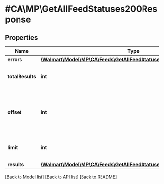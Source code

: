 # #CA\MP\GetAllFeedStatuses200Response

## Properties

Name | Type | Description | Notes
------------ | ------------- | ------------- | -------------
**errors** | [**\Walmart\Model\MP\CA\Feeds\GetAllFeedStatuses200ResponseErrorsInner[]**](GetAllFeedStatuses200ResponseErrorsInner.md) |  | [optional]
**totalResults** | **int** | Total number of feeds returned | [optional]
**offset** | **int** | The object response to the starting number, where 0 is the first available | [optional]
**limit** | **int** | The number of items to be returned | [optional]
**results** | [**\Walmart\Model\MP\CA\Feeds\GetAllFeedStatuses200ResponseResults**](GetAllFeedStatuses200ResponseResults.md) |  | [optional]


[[Back to Model list]](../) [[Back to API list]](../../Api/CA/MP) [[Back to README]](../../README.md)
